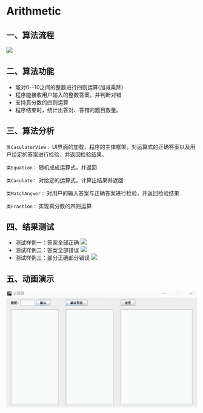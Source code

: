 ﻿# Arithmetic
 
## 一、算法流程
![](http://images2015.cnblogs.com/blog/1020306/201612/1020306-20161203105130631-69133128.png)

## 二、算法功能

- 能对0--10之间的整数进行四则运算(加减乘除)
- 程序能接收用户输入的整数答案，并判断对错
- 支持真分数的四则运算
- 程序结束时，统计出答对、答错的题目数量。

## 三、算法分析

`类CaculatorView：`  UI界面的加载，程序的主体框架，对运算式的正确答案以及用户给定的答案进行检验，并返回检验结果。

`类Equation：`  随机成成运算式，并返回

`类Caculate：`  对给定的运算式，计算出结果并返回

`类MatchAnswer：`  对用户的输入答案与正确答案进行检验，并返回检验结果

`类Fraction：`  实现真分数的四则运算

## 四、结果测试

- 测试样例一：答案全部正确
 ![](http://images2015.cnblogs.com/blog/1020306/201612/1020306-20161203171029443-2101714861.jpg)
- 测试样例二：答案全部错误
 ![](http://images2015.cnblogs.com/blog/1020306/201612/1020306-20161203170829084-1221869828.jpg)
- 测试样例三：部分正确部分错误
 ![](http://images2015.cnblogs.com/blog/1020306/201612/1020306-20161203170841787-1570852659.jpg)

## 五、动画演示
 ![](https://github.com/weeway/Netdisk/raw/master/pictures/Presentation%20.gif)
